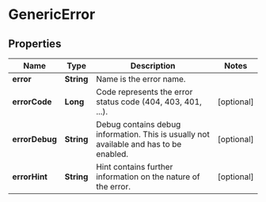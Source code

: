 
# GenericError

## Properties
Name | Type | Description | Notes
------------ | ------------- | ------------- | -------------
**error** | **String** | Name is the error name. | 
**errorCode** | **Long** | Code represents the error status code (404, 403, 401, ...). |  [optional]
**errorDebug** | **String** | Debug contains debug information. This is usually not available and has to be enabled. |  [optional]
**errorHint** | **String** | Hint contains further information on the nature of the error. |  [optional]




